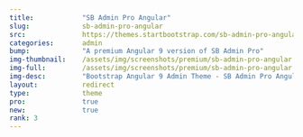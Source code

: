 ```yaml
---
title:            "SB Admin Pro Angular"
slug:             sb-admin-pro-angular
src:              https://themes.startbootstrap.com/sb-admin-pro-angular/
categories:       admin
bump:             "A premium Angular 9 version of SB Admin Pro"
img-thumbnail:    /assets/img/screenshots/premium/sb-admin-pro-angular.jpg
img-full:         /assets/img/screenshots/premium/sb-admin-pro-angular.png
img-desc:         "Bootstrap Angular 9 Admin Theme - SB Admin Pro Angular"
layout:           redirect
type:             theme
pro:              true
new:              true
rank: 3
---
```

